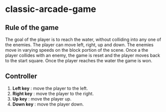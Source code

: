 # classic-arcade-game


## Rule of the game

The goal of the player is to reach the water,
without colliding into any one of the enemies. The player can move left, right, up and down. The enemies move
in varying speeds on the block portion of the scene. Once a the player collides with an enemy, the game
is reset and the player moves back to the start square. Once the player reaches the water the game is won.


## Controller

1. **Left key** : move the player to the left.
2. **Right key** : move the player to the right.
3. **Up key** : move the player up.
4. **Down key** : move the player down.
